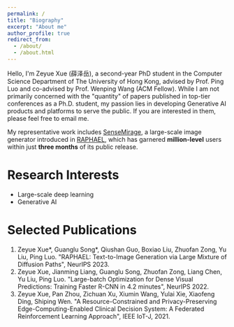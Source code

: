 ```yaml
---
permalink: /
title: "Biography"
excerpt: "About me"
author_profile: true
redirect_from: 
  - /about/
  - /about.html
---
```


Hello, I'm Zeyue Xue (薛泽岳), a second-year PhD student in the Computer Science Department of The University of Hong Kong, advised by Prof. Ping Luo and co-advised by Prof. Wenping Wang (ACM Fellow). While I am not primarily concerned with the "quantity" of papers published in top-tier conferences as a Ph.D. student, my passion lies in developing Generative AI products and platforms to serve the public. If you are interested in them, please feel free to email me.

My representative work includes [SenseMirage](https://miaohua.sensetime.com/zh-CN/picture-selection), a large-scale image generator introduced in [RAPHAEL](https://arxiv.org/abs/2305.18295), which has garnered **million-level** users within just **three months** of its public release.


Research Interests
======
  * Large-scale deep learning
  * Generative AI

**Selected Publications**
======
  1. Zeyue Xue\*, Guanglu Song\*, Qiushan Guo, Boxiao Liu, Zhuofan Zong, Yu Liu, Ping Luo. "RAPHAEL: Text-to-Image Generation via Large Mixture of Diffusion Paths", NeurIPS 2023.
  2. Zeyue Xue, Jianming Liang, Guanglu Song, Zhuofan Zong, Liang Chen, Yu Liu, Ping Luo. "Large-batch Optimization for Dense Visual Predictions: Training Faster R-CNN in 4.2 minutes", NeurIPS 2022.
  3. Zeyue Xue, Pan Zhou, Zichuan Xu, Xiumin Wang, Yulai Xie, Xiaofeng Ding, Shiping Wen. "A Resource-Constrained and Privacy-Preserving Edge-Computing-Enabled Clinical Decision System: A Federated Reinforcement Learning Approach", IEEE IoT-J, 2021.

